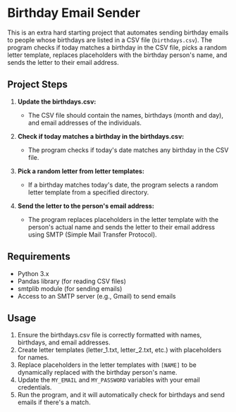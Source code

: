 


# Birthday Email Sender

This is an extra hard starting project that automates sending birthday emails to people whose birthdays are listed in a CSV file (`birthdays.csv`). The program checks if today matches a birthday in the CSV file, picks a random letter template, replaces placeholders with the birthday person's name, and sends the letter to their email address.

## Project Steps

1. **Update the birthdays.csv:**
   - The CSV file should contain the names, birthdays (month and day), and email addresses of the individuals.

2. **Check if today matches a birthday in the birthdays.csv:**
   - The program checks if today's date matches any birthday in the CSV file.

3. **Pick a random letter from letter templates:**
   - If a birthday matches today's date, the program selects a random letter template from a specified directory.

4. **Send the letter to the person's email address:**
   - The program replaces placeholders in the letter template with the person's actual name and sends the letter to their email address using SMTP (Simple Mail Transfer Protocol).

## Requirements

- Python 3.x
- Pandas library (for reading CSV files)
- smtplib module (for sending emails)
- Access to an SMTP server (e.g., Gmail) to send emails

## Usage

1. Ensure the birthdays.csv file is correctly formatted with names, birthdays, and email addresses.
2. Create letter templates (letter_1.txt, letter_2.txt, etc.) with placeholders for names.
3. Replace placeholders in the letter templates with `[NAME]` to be dynamically replaced with the birthday person's name.
4. Update the `MY_EMAIL` and `MY_PASSWORD` variables with your email credentials.
5. Run the program, and it will automatically check for birthdays and send emails if there's a match.

